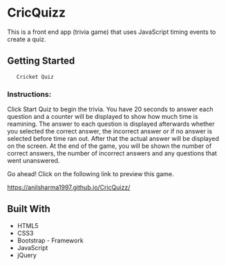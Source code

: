 # CricQuizz

This is a front end app (trivia game) that uses JavaScript timing events to create a quiz.

## Getting Started

       Cricket Quiz

### Instructions:

Click Start Quiz to begin the trivia. You have 20 seconds to answer each question and a counter will be displayed to show how much time is reamining. The answer to each question is displayed afterwards whether you selected the correct answer, the incorrect answer or if no answer is selected before time ran out. After that the actual answer will be displayed on the screen. At the end of the game, you will be shown the number of correct answers, the number of incorrect answers and any questions that went unanswered.

Go ahead! Click on the following link to preview this game.

https://anilsharma1997.github.io/CricQuizz/

## Built With

- HTML5
- CSS3
- Bootstrap - Framework
- JavaScript
- jQuery 

